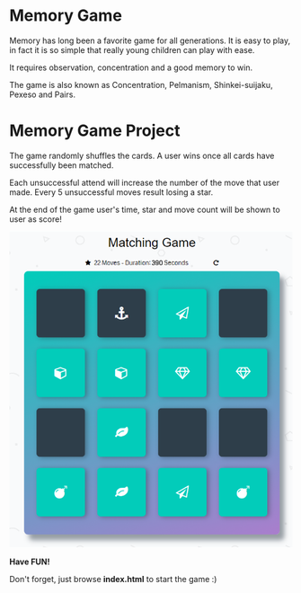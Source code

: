 # Memory Game

Memory has long been a favorite game for all generations. It is easy to play, in fact it is so simple that really young children can play with ease.

It requires observation, concentration and a good memory to win.

The game is also known as Concentration, Pelmanism, Shinkei-suijaku, Pexeso and Pairs.

# Memory Game Project

The game randomly shuffles the cards. A user wins once all cards have successfully been matched.

Each unsuccessful attend will increase the number of the move that user made. Every 5 unsuccessful moves result losing a star.

At the end of the game user's time, star and move count will be shown to user as score!

![Screenshot](img/Screenshot.PNG)

**Have FUN!**

Don't forget, just browse __index.html__ to start the game :)
